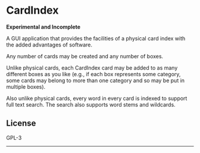 # CardIndex

**Experimental and Incomplete**

A GUI application that provides the facilities of a physical card index with
the added advantages of software.

Any number of cards may be created and any number of boxes.

Unlike physical cards, each CardIndex card may be added to as many different
boxes as you like (e.g., if each box represents some category, some cards
may belong to more than one category and so may be put in multiple boxes).

Also unlike physical cards, every word in every card is indexed to support
full text search. The search also supports word stems and wildcards.

## License

GPL-3


---

